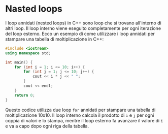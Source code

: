 # Nasted loops

I loop annidati (nested loops) in C++ sono loop che si trovano all'interno di altri loop. Il loop interno viene eseguito completamente per ogni iterazione del loop esterno. Ecco un esempio di come utilizzare i loop annidati per stampare una tabella di moltiplicazione in C++:

```cpp
#include <iostream>
using namespace std;

int main() {
	for (int i = 1; i <= 10; i++) {
		for (int j = 1; j <= 10; j++) {
			cout << i * j << " ";
		}
		cout << endl;
	}
	return 0;
}
```
Questo codice utilizza due loop `for` annidati per stampare una tabella di moltiplicazione 10x10. Il loop interno calcola il prodotto di `i` e `j` per ogni coppia di valori e lo stampa, mentre il loop esterno fa avanzare il valore di `i` e va a capo dopo ogni riga della tabella.